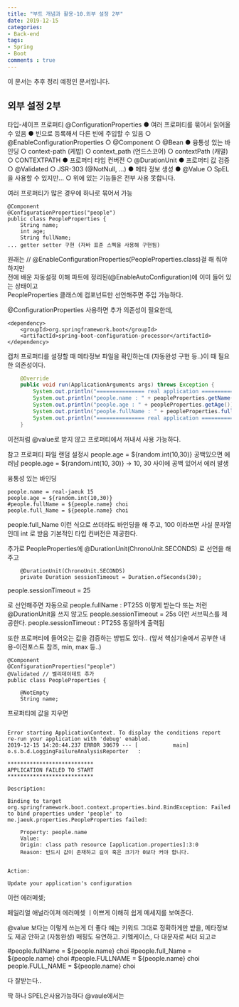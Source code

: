 ```yaml
---
title: "부트 개념과 활용-10.외부 설정 2부"
date: 2019-12-15
categories:
- Back-end
tags:
- Spring 
- Boot
comments : true
---
```


이 문서는 추후 정리 예정인 문서입니다.

## 외부 설정 2부

타입-세이프 프로퍼티 @ConfigurationProperties
● 여러 프로퍼티를 묶어서 읽어올 수 있음
● 빈으로 등록해서 다른 빈에 주입할 수 있음
○ @EnableConfigurationProperties
○ @Component
○ @Bean
● 융통성 있는 바인딩
○ context-path (케밥)
○ context_path (언드스코어)
○ contextPath (캐멀)
○ CONTEXTPATH
● 프로퍼티 타입 컨버전
○ @DurationUnit
● 프로퍼티 값 검증
○ @Validated
○ JSR-303 (@NotNull, ...)
● 메타 정보 생성
● @Value
○ SpEL 을 사용할 수 있지만...
○ 위에 있는 기능들은 전부 사용 못합니다.


여러 프로퍼티가 많은 경우에 하나로 묶어서 가능
~~~
@Component
@ConfigurationProperties("people")
public class PeopleProperties {
    String name;
    int age;
    String fullName;
... getter setter 구현 (자바 표준 스펙을 사용해 구현됨)
~~~
원래는 // @EnableConfigurationProperties(PeopleProperties.class)걸 해 줘야 하지만      
전에 배운 자동설정 이해 파트에 정리된(@EnableAutoConfiguration)에 이미 들어 있는 상태이고        
PeopleProperties 클래스에 컴포넌트만 선언해주면 주입 가능하다.
   
@ConfigurationProperties 사용하면 추가 의존성이 필요한데, 
~~~
<dependency>
    <groupId>org.springframework.boot</groupId>
    <artifactId>spring-boot-configuration-processor</artifactId>
</dependency>
~~~
캡처
프로퍼티를 설정할 때 메타정보 파일을 확인하는데 (자동완성 구현 등..)이 때 필요한 의존성이다.


~~~java
    @Override
    public void run(ApplicationArguments args) throws Exception {
        System.out.println("=============== real application ===============");
        System.out.println("people.name : " + peopleProperties.getName());
        System.out.println("people.age : " + peopleProperties.getAge());
        System.out.println("people.fullName : " + peopleProperties.fullName);
        System.out.println("=============== real application ===============");
    }
~~~

이전처럼 @value로 받지 않고 프로퍼티에서 꺼내서 사용 가능하다.


참고
프로퍼티 파일 랜덤 설정시
people.age = ${random.int(10,30)} 
공백있으면 에러남
people.age = ${random.int(10, 30)} -> 10, 30 사이에 공백 있어서 에러 발생




융통성 있는 바인딩

~~~
people.name = real-jaeuk 15
people.age = ${random.int(10,30)}
#people.fullName = ${people.name} choi
people.full_Name = ${people.name} choi
~~~
people.full_Name  이런 식으로 쓰더라도 바인딩을 해 주고,
100 이라쓰면 사실 문자열인데 int 로 받음 기본적인 타입 컨버전은 제공한다.


추가로 PeopleProperties에 @DurationUnit(ChronoUnit.SECONDS) 로 선언을 해 주고
~~~
    @DurationUnit(ChronoUnit.SECONDS)
    private Duration sessionTimeout = Duration.ofSeconds(30);
~~~
people.sessionTimeout = 25

로 선언해주면 자동으로
people.fullName : PT25S
이렇게 받는다 또는 저런 @DurationUnit을 쓰지 않고도
people.sessionTimeout = 25s
이런 서브픽스를 제공한다.
people.sessionTimeout : PT25S
동일하게 출력됨




또한 프로퍼티에 들어오는 값을 검증하는 방법도 있다..
(앞서 핵심기술에서 공부한 내용-이전포스트 참조, min, max 등..)

~~~
@Component
@ConfigurationProperties("people")
@Validated // 벨리데이테트 추가
public class PeopleProperties {
    
    @NotEmpty 
    String name;
~~~

프로퍼티에  값을 지우면 
~~~

Error starting ApplicationContext. To display the conditions report re-run your application with 'debug' enabled.
2019-12-15 14:20:44.237 ERROR 30679 --- [           main] o.s.b.d.LoggingFailureAnalysisReporter   : 

***************************
APPLICATION FAILED TO START
***************************

Description:

Binding to target org.springframework.boot.context.properties.bind.BindException: Failed to bind properties under 'people' to me.jaeuk.properties.PeopleProperties failed:

    Property: people.name
    Value: 
    Origin: class path resource [application.properties]:3:0
    Reason: 반드시 값이 존재하고 길이 혹은 크기가 0보다 커야 합니다.


Action:

Update your application's configuration
~~~

이런 에러메셎;

페일리얼 애널라이져
에러메셎 ㅣ이쁘게 이해히 쉽게 메세지를 보여준다.



@value 보다는 이렇게 쓰는게 더 좋다 얘는 키워드 그대로 정확하게만 받을, 메타정보도 제공 안하고 (자동완성)
매핑도 유연하고. 키멬케이스, 다 대문자로 써더 되고ㄹ

#people.fullName = ${people.name} choi
#people.full_Name = ${people.name} choi
#people.FULLNAME = ${people.name} choi
people.FULL_NAME = ${people.name} choi

다 잘받는다..

딱 하나 SPEL은사용가능하다 @vaule에서는

